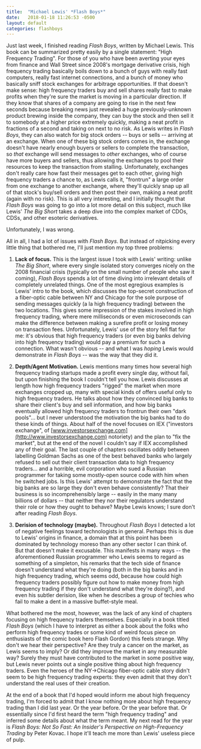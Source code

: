 ```yaml
---
title:  "Michael Lewis' *Flash Boys*"
date:   2018-01-18 11:26:53 -0500
layout: default
categories: flashboys
---
```


Just last week, I finished reading *Flash Boys*, written by Michael Lewis. This book can be summarized pretty easily by a single statement: "High Frequency Trading". For those of you who have been averting your eyes from finance and Wall Street since 2008's mortgage derivative crisis, high frequency trading basically boils down to a bunch of guys with really fast computers, really fast internet connections, and a bunch of money who basically sniff stock exchanges for arbitrage opportunities. If that doesn't make sense: high frequency traders buy and sell shares really fast to make profits when they're sure the market is moving in a particular direction. If they know that shares of a company are going to rise in the next few seconds because breaking news just revealed a huge previously-unknown product brewing inside the company, they can buy the stock and then sell it to somebody at a higher price extremely quickly, making a neat profit in fractions of a second and taking on next to no risk. As Lewis writes in *Flash Boys*, they can also watch for big stock orders -- buys or sells -- arriving at an exchange. When one of these big stock orders comes in, the exchange doesn't have nearly enough buyers or sellers to complete the transaction, so *that* exchange will send messages to *other* exchanges, who of course have more buyers and sellers, thus allowing the exchanges to pool their resources to keep the transaction from stalling. Unfortunately, exchanges don't really care how fast their messages get to each other, giving high frequency traders a chance to, as Lewis calls it, "frontrun" a large order from one exchange to another exchange, where they'll quickly snap up all of that stock's buy/sell orders and then post their own, making a neat profit (again with no risk). This is all very interesting, and I initially thought that *Flash Boys* was going to go into a lot more detail on this subject, much like Lewis' *The Big Short* takes a deep dive into the complex market of CDOs, CDSs, and other esoteric derivatives.

Unfortunately, I was wrong.

All in all, I had a lot of issues with *Flash Boys*. But instead of nitpicking every little thing that bothered me, I'll just mention my top three problems:

1) **Lack of focus.** This is the largest issue I took with Lewis' writing: unlike *The Big Short*, where every single isolated story converges nicely on the 2008 financial crisis (typically on the small number of people who saw it coming), *Flash Boys* spends a lot of time diving into irrelevant details of completely unrelated things. One of the most egregious examples is Lewis' intro to the book, which discusses the top-secret construction of a fiber-optic cable between NY and Chicago for the sole purpose of sending messages quickly (a la high frequency trading) between the two locations. This gives some impression of the stakes involved in high frequency trading, where mere milliseconds or even microseconds can make the difference between making a surefire profit or losing money on transaction fees. Unfortunately, Lewis' use of the story fell flat for me: it's obvious that high frequency traders (or even big banks delving into high frequency trading) would pay a premium for such a connection. What wasn't obvious -- and what I was *hoping* Lewis would demonstrate in *Flash Boys* -- was the way that they did it.

2) **Depth/Agent Motivation.** Lewis mentions many times how several high frequency trading startups made a profit every single day, without fail, but upon finishing the book I couldn't tell you how. Lewis discusses at length how high frequency traders "rigged" the market when more exchanges cropped up, many with special kinds of offers useful only to high frequency traders. He talks about how they convinced big banks to share their client's buy and sell information, and how big banks eventually allowed high frequency traders to frontrun their own "dark pools"... but I never understood the motivation the big banks had to do these kinds of things. About half of the novel focuses on IEX ("investors exchange", of [www.investorsexchange.com](http://www.investorsexchange.com) notoriety) and the plan to "fix the market", but at the end of the novel I couldn't say if IEX accomplished any of their goal. The last couple of chapters oscillates oddly between labelling Goldman Sachs as one of the best behaved banks who largely refused to sell out their client transaction data to high frequency traders... and a horrible, evil corporation who sued a Russian programmer for taking some mostly-open source code with him when he switched jobs. Is this Lewis' attempt to demonstrate the fact that the big banks are so large they don't even behave consistently? That their business is so incomprehensibly large -- easily in the many many billions of dollars -- that neither they nor their regulators understand their role or how they ought to behave? Maybe Lewis knows; I sure don't after reading *Flash Boys*.

3) **Derision of technology (maybe).** Throughout *Flash Boys* I detected a lot of negative feelings toward technologists in general. Perhaps this is due to Lewis' origins in finance, a domain that at this point has been dominated by technology moreso than any other sector I can think of. But that doesn't make it excusable. This manifests in many ways -- the aforementioned Russian programmer who Lewis seems to regard as something of a simpleton, his remarks that the tech side of finance doesn't understand what they're doing (both in the big banks and in high frequency trading, which seems odd, because how could high frequency traders possibly figure out how to make money from high frequency trading if they don't understand what they're doing?), and even his subtler derision, like when he describes a group of techies who fail to make a dent in a massive buffet-style meal.

What bothered me the most, however, was the lack of any kind of chapters focusing on high frequency traders themselves. Especially in a book titled *Flash Boys* (which I have to interpret as either a book about the folks who perform high frequency trades or some kind of weird focus piece on enthusiasts of the comic book hero Flash Gordon) this feels strange. Why don't we hear their perspective? Are they truly a cancer on the market, as Lewis seems to imply? Or did they improve the market in any measurable way? Surely they must have contributed to the market in some positive way, but Lewis never points out a single positive thing about high frequency traders. Even the heroes of the NY->Chicago fiber-optic cable story didn't seem to be high frequency trading experts: they even admit that they don't understand the real uses of their creation.

At the end of a book that I'd hoped would inform me about high frequency trading, I'm forced to admit that I know nothing more about high frequency trading than I did last year. Or the year before. Or the year before that. Or essentially since I'd first heard the term "high frequency trading" and inferred some details about what the term meant. My next read for the year is *Flash Boys: Not So Fast: An Insider's Perspective on High-Frequency Trading* by Peter Kovac. I hope it'll teach me more than Lewis' useless piece of pulp.
